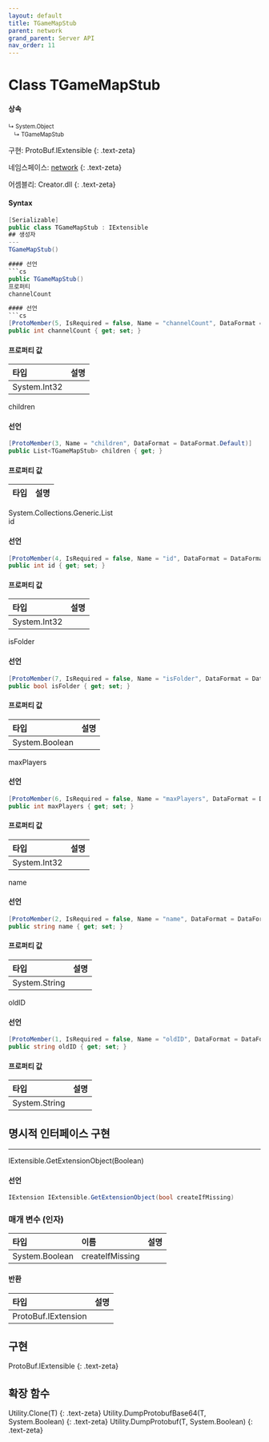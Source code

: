 ```yaml
---
layout: default
title: TGameMapStub
parent: network
grand_parent: Server API
nav_order: 11
---
```


# Class TGameMapStub

#### 상속
<div class="code-example" markdown="1" style = "font-size:0.8em;">
↳ System.Object<br/>
　↳ TGameMapStub
</div>

구현: ProtoBuf.IExtensible
{: .text-zeta}

네임스페이스: [network](../)
{: .text-zeta}

어셈블리: Creator.dll
{: .text-zeta}

#### Syntax
```cs
[Serializable]
public class TGameMapStub : IExtensible
## 생성자
---
TGameMapStub()

#### 선언
```cs
public TGameMapStub()
프로퍼티
channelCount

#### 선언
```cs
[ProtoMember(5, IsRequired = false, Name = "channelCount", DataFormat = DataFormat.TwosComplement)]
public int channelCount { get; set; }
```
#### 프로퍼티 값

|타입|설명|
|:-|:-|
|System.Int32|	
children

#### 선언
```cs
[ProtoMember(3, Name = "children", DataFormat = DataFormat.Default)]
public List<TGameMapStub> children { get; }
```
#### 프로퍼티 값

|타입|설명|
|:-|:-|
System.Collections.Generic.List<TGameMapStub>	
id

#### 선언
```cs
[ProtoMember(4, IsRequired = false, Name = "id", DataFormat = DataFormat.TwosComplement)]
public int id { get; set; }
```
#### 프로퍼티 값

|타입|설명|
|:-|:-|
|System.Int32|	
isFolder

#### 선언
```cs
[ProtoMember(7, IsRequired = false, Name = "isFolder", DataFormat = DataFormat.Default)]
public bool isFolder { get; set; }
```
#### 프로퍼티 값

|타입|설명|
|:-|:-|
|System.Boolean|	
maxPlayers

#### 선언
```cs
[ProtoMember(6, IsRequired = false, Name = "maxPlayers", DataFormat = DataFormat.TwosComplement)]
public int maxPlayers { get; set; }
```
#### 프로퍼티 값

|타입|설명|
|:-|:-|
|System.Int32|	
name

#### 선언
```cs
[ProtoMember(2, IsRequired = false, Name = "name", DataFormat = DataFormat.Default)]
public string name { get; set; }
```
#### 프로퍼티 값

|타입|설명|
|:-|:-|
|System.String|	
oldID

#### 선언
```cs
[ProtoMember(1, IsRequired = false, Name = "oldID", DataFormat = DataFormat.Default)]
public string oldID { get; set; }
```
#### 프로퍼티 값

|타입|설명|
|:-|:-|
|System.String|	
## 명시적 인터페이스 구현
---
IExtensible.GetExtensionObject(Boolean)

#### 선언
```cs
IExtension IExtensible.GetExtensionObject(bool createIfMissing)
```
### 매개 변수 (인자)
|타입|이름|설명|
|:-|:-|:-|
|System.Boolean|	createIfMissing	

#### 반환

|타입|설명|
|:-|:-|
|ProtoBuf.IExtension|

## 구현
ProtoBuf.IExtensible
{: .text-zeta}
## 확장 함수
Utility.Clone<T>(T)
{: .text-zeta}
Utility.DumpProtobufBase64<T>(T, System.Boolean)
{: .text-zeta}
Utility.DumpProtobuf<T>(T, System.Boolean)
{: .text-zeta}